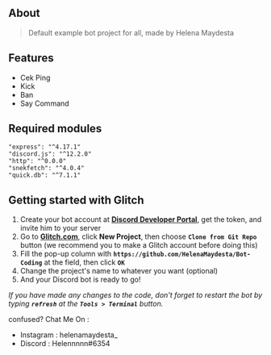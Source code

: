 ## About
> Default example bot project for all, made by Helena Maydesta

## Features
* Cek Ping
* Kick
* Ban
* Say Command

## Required modules
```
"express": "^4.17.1"
"discord.js": "^12.2.0"
"http": "^0.0.0"
"snekfetch": "^4.0.4"
"quick.db": "^7.1.1"
```

## Getting started with Glitch

1.  Create your bot account at **[Discord Developer Portal](https://discordapp.com/developers)**, get the token, and invite him to your server
2.  Go to **[Glitch.com](https://glitch.com)**, click **New Project**, then choose **`Clone from Git Repo`** button (we recommend you to make a Glitch account before doing this)
3.  Fill the pop-up column with **`https://github.com/HelenaMaydesta/Bot-Coding`** at the field, then click **`OK`**
4.  Change the project's name to whatever you want (optional)
5.  And your Discord bot is ready to go!

_If you have made any changes to the code, don't forget to restart the bot by typing **`refresh`** at the **`Tools > Terminal`** button._

confused? Chat Me On :
* Instagram : helenamaydesta_
* Discord : Helennnnn#6354
